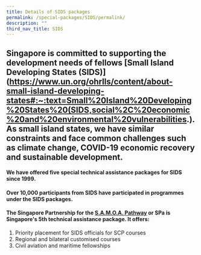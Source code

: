 ```yaml
---
title: Details of SIDS packages
permalink: /special-packages/SIDS/permalink/
description: ""
third_nav_title: SIDS
---
```

## Singapore is committed to supporting the development needs of fellows [Small Island Developing States (SIDS)](https://www.un.org/ohrlls/content/about-small-island-developing-states#:~:text=Small%20Island%20Developing%20States%20(SIDS,social%2C%20economic%20and%20environmental%20vulnerabilities.). As small island states, we have similar constraints and face common challenges such as climate change, COVID-19 economic recovery and sustainable development.

#### We have offered five special technical assistance packages for SIDS since 1999.
#### 
#### Over 10,000 participants from SIDS have participated in programmes under the SIDS packages.
#### 
#### The Singapore Partnership for the [S.A.M.O.A. Pathway](https://sustainabledevelopment.un.org/samoapathway.html) or SPa is Singapore's 5th technical assistance package. It offers:

1. Priority placement for SIDS officials for SCP courses
2. Regional and bilateral customised courses
3. Civil aviation and maritime fellowships